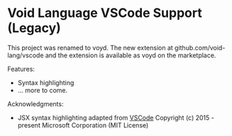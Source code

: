 # Void Language VSCode Support (Legacy)

This project was renamed to voyd. The new extension at github.com/void-lang/vscode and the extension is available as voyd on the marketplace.

Features:

- Syntax highlighting
- ... more to come.

Acknowledgments:

- JSX syntax highlighting adapted from [VSCode](https://github.com/microsoft/vscode/blob/3c0c7b6a86aac7db73d7a97d2971ea10b48e4b68/extensions/javascript/syntaxes/JavaScriptReact.tmLanguage.json) Copyright (c) 2015 - present Microsoft Corporation (MIT License)
